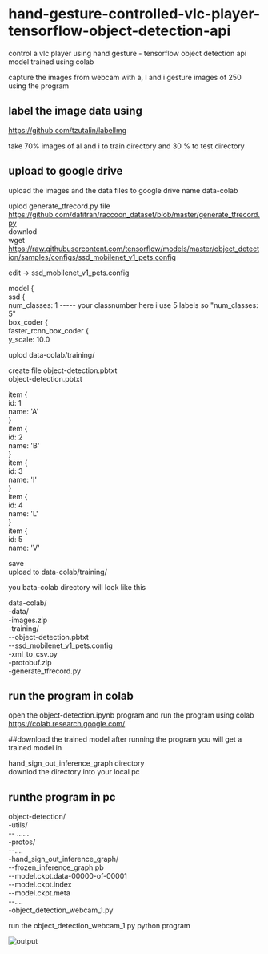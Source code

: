 # hand-gesture-controlled-vlc-player-tensorflow-object-detection-api
control a vlc player using hand gesture - tensorflow object detection api  model trained using colab

capture the images from webcam with a, l and i gesture images of 250 using the program

## label the image data using 
https://github.com/tzutalin/labelImg

take 70% images of al and i to train directory and 30 % to test directory

## upload to google drive
upload the images and the data files to google drive name data-colab

uplod generate_tfrecord.py file  
https://github.com/datitran/raccoon_dataset/blob/master/generate_tfrecord.py  
downlod   
wget https://raw.githubusercontent.com/tensorflow/models/master/object_detection/samples/configs/ssd_mobilenet_v1_pets.config  

edit -> ssd_mobilenet_v1_pets.config  

model {  
  ssd {  
    num_classes: 1    ----- your classnumber here i use 5 labels so "num_classes: 5"  
    box_coder {  
      faster_rcnn_box_coder {  
        y_scale: 10.0  
        
uplod  data-colab/training/  

create file object-detection.pbtxt   
object-detection.pbtxt  

item {  
  id: 1  
  name: 'A'  
}  
item {  
  id: 2  
  name: 'B'  
}  
item {  
  id: 3  
  name: 'I'  
}  
item {  
  id: 4  
  name: 'L'  
}  
item {  
  id: 5  
  name: 'V'  

save   
upload to data-colab/training/  

you bata-colab directory will look like this   

data-colab/  
-data/  
-images.zip  
-training/  
--object-detection.pbtxt    
--ssd_mobilenet_v1_pets.config  
-xml_to_csv.py  
-protobuf.zip  
-generate_tfrecord.py  

## run the program in colab
open the object-detection.ipynb program and run the program using colab  
https://colab.research.google.com/  

##download the trained model
after running the program you will get a trained model in  

hand_sign_out_inference_graph directory   
downlod the directory into your local pc 
## runthe program in pc 

object-detection/  
-utils/  
-- ......  
-protos/  
--....  
-hand_sign_out_inference_graph/  
--frozen_inference_graph.pb  
--model.ckpt.data-00000-of-00001  
--model.ckpt.index  
--model.ckpt.meta  
--....  
-object_detection_webcam_1.py  

run the object_detection_webcam_1.py python program  


![output](https://user-images.githubusercontent.com/18006433/57104114-2a381400-6d45-11e9-982d-01925266f207.png)

